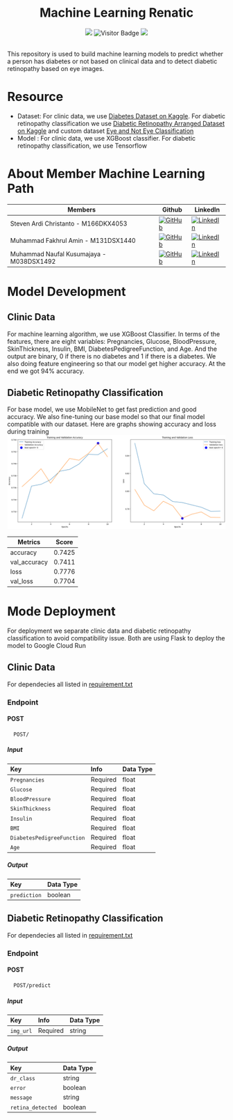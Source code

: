 
<div align="center">
  
  # Machine Learning Renatic
  
  <img src="https://img.shields.io/github/repo-size/Renatic-C23-PR504/machine-learning?style=for-the-badge">
  <img alt="Visitor Badge" src="https://visitor-badge.feriirawann.repl.co?username=Renatic-C23-PR504&repo=machine-learning&label=VISITOR&style=for-the-badge&color=blue&contentType=svg">
  <img src="https://img.shields.io/github/contributors/Renatic-C23-PR504/machine-learning?style=for-the-badge&color=blue"></br></br>
</div>
  
This repository is used to build machine learning models to predict whether a person has diabetes or not based on clinical data and to detect diabetic retinopathy based on eye images.

# Resource
* Dataset: For clinic data, we use [Diabetes Dataset on Kaggle](https://www.kaggle.com/datasets/mathchi/diabetes-data-set). For diabetic retinopathy classification we use [Diabetic Retinopathy Arranged Dataset on Kaggle](https://www.kaggle.com/datasets/amanneo/diabetic-retinopathy-resized-arranged) and custom dataset [Eye and Not Eye Classification](https://github.com/Renatic-C23-PR504/machine-learning/tree/main/image_data/eyes_classification/dataset)
* Model : For clinic data, we use XGBoost classifier. For diabetic retinopathy classification, we use Tensorflow

# About Member Machine Learning Path
| Members                        | Github                                                                                                                                            | LinkedIn                                                                                                                                                                         |
| ------------------------------ | ------------------------------------------------------------------------------------------------------------------------------------------------- | -------------------------------------------------------------------------------------------------------------------------------------------------------------------------------- |
| Steven Ardi Christanto - M166DKX4053    | [![GitHub](https://img.shields.io/badge/github-%23121011.svg?style=for-the-badge&logo=github&logoColor=white)](https://github.com/BlackBone09)  | [![LinkedIn](https://img.shields.io/badge/linkedin-%230077B5.svg?style=for-the-badge&logo=linkedin&logoColor=white)](https://www.linkedin.com/in/steven-ardi-398539272/)      |
| Muhammad Fakhrul Amin - M131DSX1440    | [![GitHub](https://img.shields.io/badge/github-%23121011.svg?style=for-the-badge&logo=github&logoColor=white)](https://github.com/mfakhrulam)  | [![LinkedIn](https://img.shields.io/badge/linkedin-%230077B5.svg?style=for-the-badge&logo=linkedin&logoColor=white)](https://www.linkedin.com/in/mfakhrulam/)       |
| Muhammad Naufal Kusumajaya - M038DSX1492 | [![GitHub](https://img.shields.io/badge/github-%23121011.svg?style=for-the-badge&logo=github&logoColor=white)](https://github.com/naufaljaya) | [![LinkedIn](https://img.shields.io/badge/linkedin-%230077B5.svg?style=for-the-badge&logo=linkedin&logoColor=white)](https://www.linkedin.com/in/naufal-kusumajaya-b27959155/)              |

# Model Development
## Clinic Data
For machine learning algorithm, we use XGBoost Classifier. In terms of the features, there are eight variables: Pregnancies, Glucose, BloodPressure, SkinThickness, Insulin, BMI, DiabetesPedigreeFunction, and Age. And the output are binary, 0 if there is no diabetes and 1 if there is a diabetes. We also doing feature engineering so that our model get higher accuracy. At the end we got 94% accuracy.

## Diabetic Retinopathy Classification
For base model, we use MobileNet to get fast prediction and good accuracy. We also fine-tuning our base model so that our final model compatible with our dataset. Here are graphs showing accuracy and loss during training
![metrics.png](https://github.com/Renatic-C23-PR504/machine-learning/blob/main/diabetic_retinopathy_classification/metrics.png)

<!-- Tables -->
| Metrics     | Score          |
| -------- | -------------- |
| accuracy | 0.7425 |
| val_accuracy | 0.7411 |
| loss | 0.7776 |
| val_loss | 0.7704 |

# Mode Deployment
For deployment we separate clinic data and diabetic retinopathy classification to avoid compatibility issue. Both are using Flask to deploy the model to Google Cloud Run
## Clinic Data
For dependecies all listed in [requirement.txt](https://github.com/Renatic-C23-PR504/machine-learning/blob/main/clinic-data/deployment/requirement.txt)
### Endpoint
#### POST
```
  POST/
```
##### Input
| Key          | Info     | Data Type |
| :----------- | :------- | :------- | 
| `Pregnancies`    | Required | float |
| `Glucose`   | Required | float |
| `BloodPressure`  | Required | float |
| `SkinThickness`    | Required | float |
| `Insulin`   | Required | float |
| `BMI`  | Required | float |
| `DiabetesPedigreeFunction`    | Required | float |
| `Age`   | Required | float |

##### Output
| Key          | Data Type |
| :----------- | :------- | 
| `prediction`    | boolean |

## Diabetic Retinopathy Classification
For dependecies all listed in [requirement.txt](https://github.com/Renatic-C23-PR504/machine-learning/blob/main/requirement.txt) 
### Endpoint
#### POST
```
  POST/predict
```
##### Input
| Key          | Info     | Data Type |
| :----------- | :------- | :------- | 
| `img_url`    | Required | string |

##### Output
| Key          | Data Type |
| :----------- | :------- | 
| `dr_class`    | string |
| `error`    | boolean |
| `message`    | string |
| `retina_detected`    | boolean |
